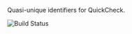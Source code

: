 Quasi-unique identifiers for QuickCheck.

![Build Status](https://github.com/jonathanknowles/quickcheck-quid/actions/workflows/haskell.yml/badge.svg)
